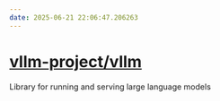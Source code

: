 ```yaml
---
date: 2025-06-21 22:06:47.206263
---
```


# [vllm-project/vllm](https://github.com/vllm-project/vllm)

Library for running and serving large language models